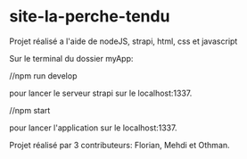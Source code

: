 # site-la-perche-tendu

Projet réalisé a l'aide de nodeJS, strapi, html, css et javascript

Sur le terminal du dossier myApp:

//npm run develop

pour lancer le serveur strapi sur le localhost:1337.

//npm start

pour lancer l'application sur le localhost:1337.

Projet réalisé par 3 contributeurs: Florian, Mehdi et Othman.
